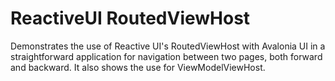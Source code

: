 # ReactiveUI RoutedViewHost
Demonstrates the use of Reactive UI's RoutedViewHost with Avalonia UI in a straightforward application for navigation between two pages, both forward and backward.
It also shows the use for ViewModelViewHost.
